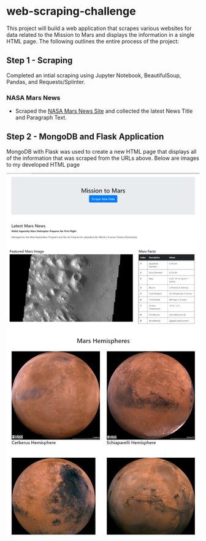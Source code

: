 # web-scraping-challenge

This project will build a web application that scrapes various websites for data related to the Mission to Mars and displays the information in a single HTML page. The following outlines the entire process of the project:


## Step 1 - Scraping

Completed an intial scraping using Jupyter Notebook, BeautifulSoup, Pandas, and Requests/Splinter.

### NASA Mars News

* Scraped the [NASA Mars News Site](https://mars.nasa.gov/news/) and collected the latest News Title and Paragraph Text. 

## Step 2 - MongoDB and Flask Application

MongoDB with Flask was used to create a new HTML page that displays all of the information that was scraped from the URLs above. Below are images to my developed HTML page

![final_app_part1.png](Images/top_half.png)
![final_app_part2.png](Images/middle_half.png)
![final_app_part2.png](Images/bottom_half.png)
